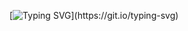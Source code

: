 [![Typing SVG](https://readme-typing-svg.demolab.com?font=Fira+Code&pause=1000000&width=535&lines=Hello+there+im+Govind+Menon+.)](https://git.io/typing-svg)

